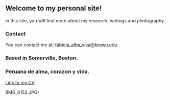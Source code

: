 ## Welcome to my personal site!

 In this site, you will find more about my research, writings and photography.

### Contact

You can contact me at: fabiola_alba_viva@brown.edu


### Based in Somerville, Boston.
### Peruana de alma, corazon y vida.

[Link to my CV](https://www.dropbox.com/s/fso3pzgewumyczt/CVFAlbaVivar.pdf?dl=0) 

(IMG_6152.JPG) 
